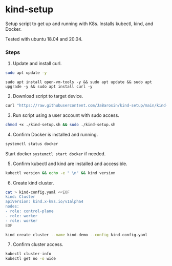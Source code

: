 # kind-setup

Setup script to get up and running with K8s. Installs kubectl, kind, and Docker.

Tested with ubuntu 18.04 and 20.04.

### Steps

1. Update and install curl.
```sh
sudo apt update -y
```
```
sudo apt install open-vm-tools -y && sudo apt update && sudo apt upgrade -y && sudo apt install curl -y
```

2. Download script to target device.
```bash
curl "https://raw.githubusercontent.com/JaBarosin/kind-setup/main/kind-setup.sh" -o "kind-setup.sh"
```

3. Run script using a user account with sudo access.
```sh
chmod +x ./kind-setup.sh && sudo ./kind-setup.sh
```

4. Confirm Docker is installed and running.
```sh
systemctl status docker
```
Start docker `systemctl start docker` if needed.

5. Confirm kubectl and kind are installed and accessible.
```sh
kubectl version && echo -e " \n" && kind version
```

6. Create kind cluster.
```sh
cat > kind-config.yaml <<EOF
kind: Cluster
apiVersion: kind.x-k8s.io/v1alpha4
nodes:
- role: control-plane
- role: worker
- role: worker
EOF
```

```sh
kind create cluster --name kind-demo --config kind-config.yaml
```

7. Confirm cluster access.
```sh
kubectl cluster-info
kubectl get no -o wide
```
